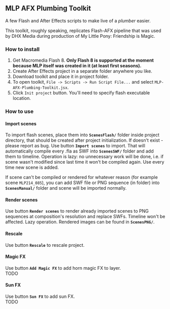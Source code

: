 ## MLP AFX Plumbing Toolkit ##
A few Flash and After Effects scripts to make live of a *plumber* easier.  

This toolkit, roughly speaking, replicates Flash-AFX pipeline that was used by DHX Media during production of My Little Pony: Friendship is Magic.  

### How to install ###
1. Get Macromedia Flash 8. **Only Flash 8 is supported at the moment because MLP itself was created in it (at least first seasons).**  
2. Create After Effects project in a separate folder anywhere you like.  
3. Download toolkit and place it in project folder.  
4. To open toolkit, `File -> Scripts -> Run Script File...` and select `MLP-AFX-Plumbing-Toolkit.jsx`.  
5. Click `Init project` button. You'll need to specify flash executable location.  
  
### How to use ###  

#### Import scenes ####  
To import flash scenes, place them into **`ScenesFlash/`** folder inside project directory, that should be created after project initialization. If doesn't exist - please report as bug. Use button **`Import scenes`** to import. That will automatically compile every .fla as SWF into **`ScenesSWF/`** folder and add them to timeline. Operation is lazy: no unnecessary work will be done, i.e. if scene wasn't modified since last time it won't be compiled again. Use every time new scene is added.  
  
If scene can't be compiled or rendered for whatever reason (for example scene `MLP214_085`), you can add SWF file or PNG sequence (in folder) into **`ScenesManual/`** folder and scene will be imported normally.  

#### Render scenes ####  
Use button **`Render scenes`** to render already imported scenes to PNG sequences at composition's resolution and replace SWFs. Timeline won't be affected. Lazy operation. Rendered images can be found in **`ScenesPNG/`**.

#### Rescale ####  
Use button **`Rescale`** to rescale project.  
  
#### Magic FX ####  
Use button **`Add Magic FX`** to add horn magic FX to layer.  
TODO  
  
#### Sun FX ####  
Use button **`Sun FX`** to add sun FX.  
TODO   
